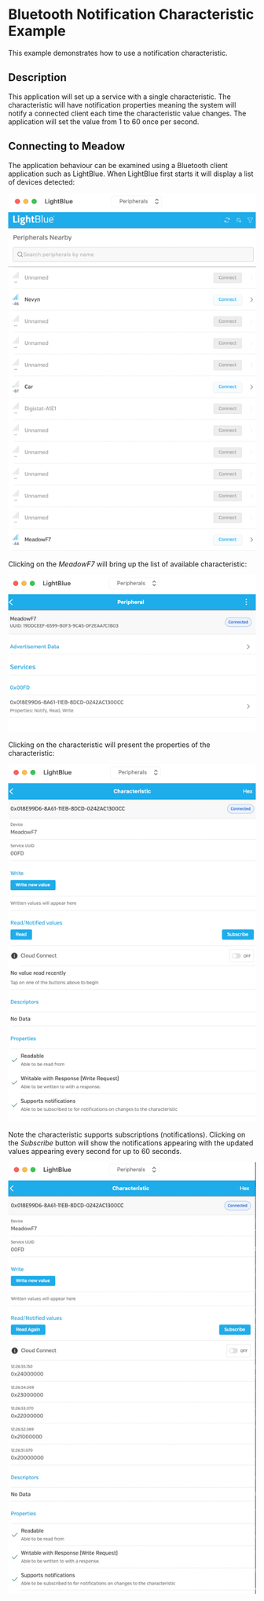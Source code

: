 # Bluetooth Notification Characteristic Example

This example demonstrates how to use a notification characteristic.

## Description

This application will set up a service with a single characteristic.  The characteristic will have notification properties meaning the system will notify a connected client each time the characteristic value changes.  The application will set the value from 1 to 60 once per second.

## Connecting to Meadow

The application behaviour can be examined using a Bluetooth client application such as LightBlue.  When LightBlue first starts it will display a list of devices detected:

![Bluetooth Devices](../../../../Design/BTNotify-Devices.png)

Clicking on the _MeadowF7_ will bring up the list of available characteristic:

![Bluetooth Characteristics](../../../../Design/BTNotify-NotificationCharacteristic.png)

Clicking on the characteristic will present the properties of the characteristic:

![Bluetooth Characteristic Properties](../../../../Design/BTNotify-CharacteristicProperties.png)

Note the characteristic supports subscriptions (notifications).  Clicking on the _Subscribe_ button will show the notifications appearing with the updated values appearing every second for up to 60 seconds.

![Bluetooth Characteristic Notifications](../../../../Design/BTNotify-NotificationCharacteristicValues.png)
